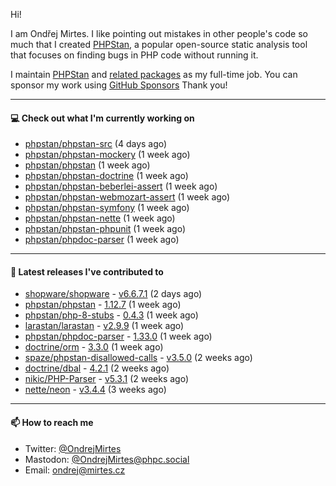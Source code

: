 Hi!

I am Ondřej Mirtes. I like pointing out mistakes in other people's code so much that I created [PHPStan](https://phpstan.org/), a popular open-source static analysis tool that focuses on finding bugs in PHP code without running it.

I maintain [PHPStan](https://github.com/phpstan/phpstan) and [related packages](https://github.com/phpstan/) as my full-time job. You can sponsor my work using [GitHub Sponsors](https://github.com/sponsors/ondrejmirtes) Thank you!

---

#### 💻 Check out what I'm currently working on

- [phpstan/phpstan-src](https://github.com/phpstan/phpstan-src) (4 days ago)
- [phpstan/phpstan-mockery](https://github.com/phpstan/phpstan-mockery) (1 week ago)
- [phpstan/phpstan](https://github.com/phpstan/phpstan) (1 week ago)
- [phpstan/phpstan-doctrine](https://github.com/phpstan/phpstan-doctrine) (1 week ago)
- [phpstan/phpstan-beberlei-assert](https://github.com/phpstan/phpstan-beberlei-assert) (1 week ago)
- [phpstan/phpstan-webmozart-assert](https://github.com/phpstan/phpstan-webmozart-assert) (1 week ago)
- [phpstan/phpstan-symfony](https://github.com/phpstan/phpstan-symfony) (1 week ago)
- [phpstan/phpstan-nette](https://github.com/phpstan/phpstan-nette) (1 week ago)
- [phpstan/phpstan-phpunit](https://github.com/phpstan/phpstan-phpunit) (1 week ago)
- [phpstan/phpdoc-parser](https://github.com/phpstan/phpdoc-parser) (1 week ago)

---

#### 🔭 Latest releases I've contributed to

- [shopware/shopware](https://github.com/shopware/shopware) - [v6.6.7.1](https://github.com/shopware/shopware/releases/tag/v6.6.7.1) (2 days ago)
- [phpstan/phpstan](https://github.com/phpstan/phpstan) - [1.12.7](https://github.com/phpstan/phpstan/releases/tag/1.12.7) (1 week ago)
- [phpstan/php-8-stubs](https://github.com/phpstan/php-8-stubs) - [0.4.3](https://github.com/phpstan/php-8-stubs/releases/tag/0.4.3) (1 week ago)
- [larastan/larastan](https://github.com/larastan/larastan) - [v2.9.9](https://github.com/larastan/larastan/releases/tag/v2.9.9) (1 week ago)
- [phpstan/phpdoc-parser](https://github.com/phpstan/phpdoc-parser) - [1.33.0](https://github.com/phpstan/phpdoc-parser/releases/tag/1.33.0) (1 week ago)
- [doctrine/orm](https://github.com/doctrine/orm) - [3.3.0](https://github.com/doctrine/orm/releases/tag/3.3.0) (1 week ago)
- [spaze/phpstan-disallowed-calls](https://github.com/spaze/phpstan-disallowed-calls) - [v3.5.0](https://github.com/spaze/phpstan-disallowed-calls/releases/tag/v3.5.0) (2 weeks ago)
- [doctrine/dbal](https://github.com/doctrine/dbal) - [4.2.1](https://github.com/doctrine/dbal/releases/tag/4.2.1) (2 weeks ago)
- [nikic/PHP-Parser](https://github.com/nikic/PHP-Parser) - [v5.3.1](https://github.com/nikic/PHP-Parser/releases/tag/v5.3.1) (2 weeks ago)
- [nette/neon](https://github.com/nette/neon) - [v3.4.4](https://github.com/nette/neon/releases/tag/v3.4.4) (3 weeks ago)

---

#### 📫 How to reach me

- Twitter: [@OndrejMirtes](https://twitter.com/ondrejmirtes)
- Mastodon: [@OndrejMirtes@phpc.social](https://phpc.social/@OndrejMirtes)
- Email: [ondrej@mirtes.cz](mailto:ondrej@mirtes.cz)

